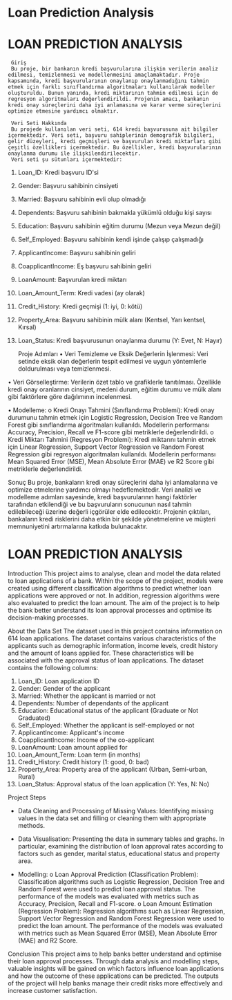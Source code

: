 # Loan Prediction Analysis
 # LOAN PREDICTION ANALYSIS

     Giriş
     Bu proje, bir bankanın kredi başvurularına ilişkin verilerin analiz edilmesi, temizlenmesi ve modellenmesini amaçlamaktadır. Proje kapsamında, kredi başvurularının onaylanıp onaylanmadığını tahmin etmek için farklı sınıflandırma algoritmaları kullanılarak modeller oluşturuldu. Bunun yanında, kredi miktarının tahmin edilmesi için de regresyon algoritmaları değerlendirildi. Projenin amacı, bankanın kredi onay süreçlerini daha iyi anlamasına ve karar verme süreçlerini optimize etmesine yardımcı olmaktır.

     Veri Seti Hakkında
     Bu projede kullanılan veri seti, 614 kredi başvurusuna ait bilgiler içermektedir. Veri seti, başvuru sahiplerinin demografik bilgileri, gelir düzeyleri, kredi geçmişleri ve başvurulan kredi miktarları gibi çeşitli özellikleri içermektedir. Bu özellikler, kredi başvurularının onaylanma durumu ile ilişkilendirilecektir.
     Veri seti şu sütunları içermektedir:
1.	Loan_ID: Kredi başvuru ID'si
2.	Gender: Başvuru sahibinin cinsiyeti
3.	Married: Başvuru sahibinin evli olup olmadığı
4.	Dependents: Başvuru sahibinin bakmakla yükümlü olduğu kişi sayısı
5.	Education: Başvuru sahibinin eğitim durumu (Mezun veya Mezun değil)
6.	Self_Employed: Başvuru sahibinin kendi işinde çalışıp çalışmadığı
7.	ApplicantIncome: Başvuru sahibinin geliri
8.	CoapplicantIncome: Eş başvuru sahibinin geliri
9.	LoanAmount: Başvurulan kredi miktarı
10.	Loan_Amount_Term: Kredi vadesi (ay olarak)
11.	Credit_History: Kredi geçmişi (1: iyi, 0: kötü)
12.	Property_Area: Başvuru sahibinin mülk alanı (Kentsel, Yarı kentsel, Kırsal)
13.	Loan_Status: Kredi başvurusunun onaylanma durumu (Y: Evet, N: Hayır)

     Proje Adımları
•	Veri Temizleme ve Eksik Değerlerin İşlenmesi: Veri setinde eksik olan değerlerin tespit edilmesi ve uygun yöntemlerle doldurulması veya temizlenmesi.

•	Veri Görselleştirme: Verilerin özet tablo ve grafiklerle tanıtılması. Özellikle kredi onay oranlarının cinsiyet, medeni durum, eğitim durumu ve mülk alanı gibi faktörlere göre dağılımının incelenmesi.

•	Modelleme:
o	Kredi Onayı Tahmini (Sınıflandırma Problemi): Kredi onay durumunu tahmin etmek için Logistic Regression, Decision Tree ve Random Forest gibi sınıflandırma algoritmaları kullanıldı. Modellerin performansı Accuracy, Precision, Recall ve F1-score gibi metriklerle değerlendirildi.
o	Kredi Miktarı Tahmini (Regresyon Problemi): Kredi miktarını tahmin etmek için Linear Regression, Support Vector Regression ve Random Forest Regression gibi regresyon algoritmaları kullanıldı. Modellerin performansı Mean Squared Error (MSE), Mean Absolute Error (MAE) ve R2 Score gibi metriklerle değerlendirildi.

Sonuç
Bu proje, bankaların kredi onay süreçlerini daha iyi anlamalarına ve optimize etmelerine yardımcı olmayı hedeflemektedir. Veri analizi ve modelleme adımları sayesinde, kredi başvurularının hangi faktörler tarafından etkilendiği ve bu başvuruların sonucunun nasıl tahmin edilebileceği üzerine değerli içgörüler elde edilecektir. Projenin çıktıları, bankaların kredi risklerini daha etkin bir şekilde yönetmelerine ve müşteri memnuniyetini artırmalarına katkıda bulunacaktır.

# LOAN PREDICTION ANALYSIS
Introduction
     This project aims to analyse, clean and model the data related to loan applications of a bank. Within the scope of the project, models were created using different classification algorithms to predict whether loan applications were approved or not. In addition, regression algorithms were also evaluated to predict the loan amount. The aim of the project is to help the bank better understand its loan approval processes and optimise its decision-making processes.

About the Data Set
     The dataset used in this project contains information on 614 loan applications. The dataset contains various characteristics of the applicants such as demographic information, income levels, credit history and the amount of loans applied for. These characteristics will be associated with the approval status of loan applications.
     The dataset contains the following columns:
1. Loan_ID: Loan application ID
2. Gender: Gender of the applicant
3. Married: Whether the applicant is married or not
4. Dependents: Number of dependants of the applicant
5. Education: Educational status of the applicant (Graduate or Not Graduated)
6. Self_Employed: Whether the applicant is self-employed or not
7. ApplicantIncome: Applicant's income
8. CoapplicantIncome: Income of the co-applicant
9. LoanAmount: Loan amount applied for
10. Loan_Amount_Term: Loan term (in months)
11. Credit_History: Credit history (1: good, 0: bad)
12. Property_Area: Property area of the applicant (Urban, Semi-urban, Rural)
13. Loan_Status: Approval status of the loan application (Y: Yes, N: No)

Project Steps
- Data Cleaning and Processing of Missing Values: Identifying missing values in the data set and filling or cleaning them with appropriate methods.

- Data Visualisation: Presenting the data in summary tables and graphs. In particular, examining the distribution of loan approval rates according to factors such as gender, marital status, educational status and property area.

- Modelling:
o Loan Approval Prediction (Classification Problem): Classification algorithms such as Logistic Regression, Decision Tree and Random Forest were used to predict loan approval status. The performance of the models was evaluated with metrics such as Accuracy, Precision, Recall and F1-score.
o Loan Amount Estimation (Regression Problem): Regression algorithms such as Linear Regression, Support Vector Regression and Random Forest Regression were used to predict the loan amount. The performance of the models was evaluated with metrics such as Mean Squared Error (MSE), Mean Absolute Error (MAE) and R2 Score.

Conclusion
This project aims to help banks better understand and optimise their loan approval processes. Through data analysis and modelling steps, valuable insights will be gained on which factors influence loan applications and how the outcome of these applications can be predicted. The outputs of the project will help banks manage their credit risks more effectively and increase customer satisfaction.


